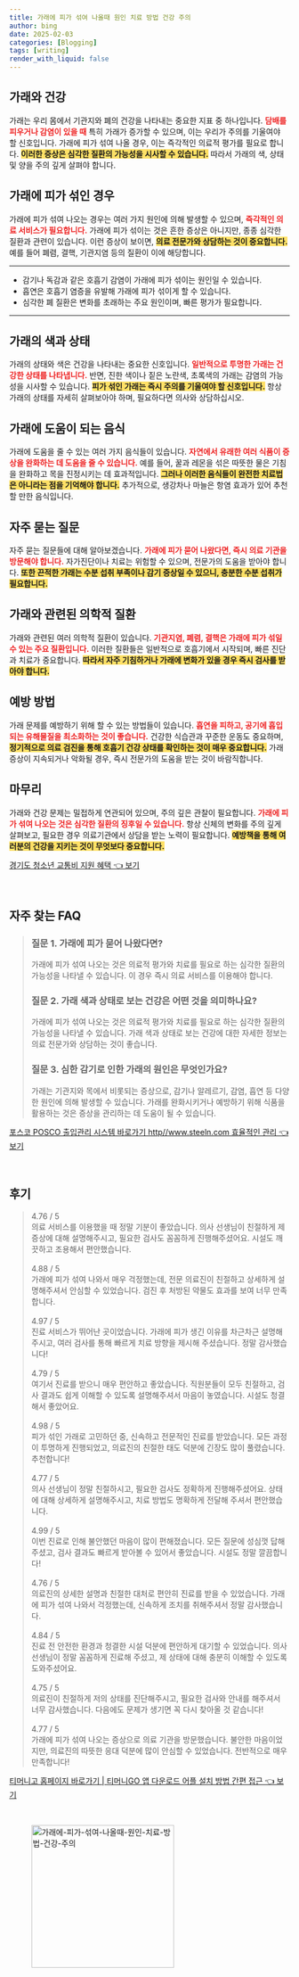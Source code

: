 ```yaml
---
title: 가래에 피가 섞여 나올때 원인 치료 방법 건강 주의
author: bing
date: 2025-02-03
categories: [Blogging]
tags: [writing]
render_with_liquid: false
---
```



<h2 id='가래와 건강'>가래와 건강</h2>

<p>가래는 우리 몸에서 기관지와 폐의 건강을 나타내는 중요한 지표 중 하나입니다. <b><span style="color: #ee2323;">담배를 피우거나 감염이 있을 때</span></b> 특히 가래가 증가할 수 있으며, 이는 우리가 주의를 기울여야 할 신호입니다. 가래에 피가 섞여 나올 경우, 이는 즉각적인 의료적 평가를 필요로 합니다. <b><span style="background-color: #ffe066;">이러한 증상은 심각한 질환의 가능성을 시사할 수 있습니다.</span></b> 따라서 가래의 색, 상태 및 양을 주의 깊게 살펴야 합니다.</p>

<h2 id='가래에 피가 섞인 경우'>가래에 피가 섞인 경우</h2>

<p>가래에 피가 섞여 나오는 경우는 여러 가지 원인에 의해 발생할 수 있으며, <b><span style="color: #ee2323;">즉각적인 의료 서비스가 필요합니다.</span></b> 가래에 피가 섞이는 것은 흔한 증상은 아니지만, 종종 심각한 질환과 관련이 있습니다. 이런 증상이 보이면, <b><span style="background-color: #ffe066;">의료 전문가와 상담하는 것이 중요합니다.</span></b> 예를 들어 폐렴, 결핵, 기관지염 등의 질환이 이에 해당합니다.</p>

<hr />

<ul>
    <li>감기나 독감과 같은 호흡기 감염이 가래에 피가 섞이는 원인일 수 있습니다.</li>
    <li>흡연은 호흡기 염증을 유발해 가래에 피가 섞이게 할 수 있습니다.</li>
    <li>심각한 폐 질환은 변화를 초래하는 주요 원인이며, 빠른 평가가 필요합니다.</li>
</ul>

<hr />

<h2 id='가래의 색과 상태'>가래의 색과 상태</h2>

<p>가래의 상태와 색은 건강을 나타내는 중요한 신호입니다. <b><span style="color: #ee2323;">일반적으로 투명한 가래는 건강한 상태를 나타냅니다.</span></b> 반면, 진한 색이나 짙은 노란색, 초록색의 가래는 감염의 가능성을 시사할 수 있습니다. <b><span style="background-color: #ffe066;">피가 섞인 가래는 즉시 주의를 기울여야 할 신호입니다.</span></b> 항상 가래의 상태를 자세히 살펴보아야 하며, 필요하다면 의사와 상담하십시오.</p>

<h2 id='가래에 도움이 되는 음식'>가래에 도움이 되는 음식</h2>

<p>가래에 도움을 줄 수 있는 여러 가지 음식들이 있습니다. <b><span style="color: #ee2323;">자연에서 유래한 여러 식품이 증상을 완화하는 데 도움을 줄 수 있습니다.</span></b> 예를 들어, 꿀과 레몬을 섞은 따뜻한 물은 기침을 완화하고 목을 진정시키는 데 효과적입니다. <b><span style="background-color: #ffe066;">그러나 이러한 음식들이 완전한 치료법은 아니라는 점을 기억해야 합니다.</span></b> 추가적으로, 생강차나 마늘은 항염 효과가 있어 추천할 만한 음식입니다.</p>

<h2 id='자주 묻는 질문'>자주 묻는 질문</h2>

<p>자주 묻는 질문들에 대해 알아보겠습니다. <b><span style="color: #ee2323;">가래에 피가 묻어 나왔다면, 즉시 의료 기관을 방문해야 합니다.</span></b> 자가진단이나 치료는 위험할 수 있으며, 전문가의 도움을 받아야 합니다. <b><span style="background-color: #ffe066;">또한 끈적한 가래는 수분 섭취 부족이나 감기 증상일 수 있으니, 충분한 수분 섭취가 필요합니다.</span></b></p>

<h2 id='가래와 관련된 의학적 질환'>가래와 관련된 의학적 질환</h2>

<p>가래와 관련된 여러 의학적 질환이 있습니다. <b><span style="color: #ee2323;">기관지염, 폐렴, 결핵은 가래에 피가 섞일 수 있는 주요 질환입니다.</span></b> 이러한 질환들은 일반적으로 호흡기에서 시작되며, 빠른 진단과 치료가 중요합니다. <b><span style="background-color: #ffe066;">따라서 자주 기침하거나 가래에 변화가 있을 경우 즉시 검사를 받아야 합니다.</span></b></p>

<h2 id='예방 방법'>예방 방법</h2>

<p>가래 문제를 예방하기 위해 할 수 있는 방법들이 있습니다. <b><span style="color: #ee2323;">흡연을 피하고, 공기에 흡입되는 유해물질을 최소화하는 것이 좋습니다.</span></b> 건강한 식습관과 꾸준한 운동도 중요하며, <b><span style="background-color: #ffe066;">정기적으로 의료 검진을 통해 호흡기 건강 상태를 확인하는 것이 매우 중요합니다.</span></b> 가래 증상이 지속되거나 악화될 경우, 즉시 전문가의 도움을 받는 것이 바람직합니다.</p>

<h2 id='마무리'>마무리</h2>

<p>가래와 건강 문제는 밀접하게 연관되어 있으며, 주의 깊은 관찰이 필요합니다. <b><span style="color: #ee2323;">가래에 피가 섞여 나오는 것은 심각한 질환의 징후일 수 있습니다.</span></b> 항상 신체의 변화를 주의 깊게 살펴보고, 필요한 경우 의료기관에서 상담을 받는 노력이 필요합니다. <b><span style="background-color: #ffe066;">예방책을 통해 여러분의 건강을 지키는 것이 무엇보다 중요합니다.</span></b></p>


<p><a class="click-button" title="경기도 청소년 교통비 지원 혜택" href="https://adkhouse.github.io/posts/%EA%B2%BD%EA%B8%B0%EB%8F%84-%EC%B2%AD%EC%86%8C%EB%85%84-%EA%B5%90%ED%86%B5%EB%B9%84-%EC%A7%80%EC%9B%90-%ED%98%9C%ED%83%9D/" rel="dofollow">경기도 청소년 교통비 지원 혜택 👈 보기</a></p><br>
<h2 id='자주_찾는_FAQ'>자주 찾는 FAQ</h2>
<div itemscope="" itemtype="https://schema.org/FAQPage"> 
<blockquote> 
<div itemscope="" itemprop="mainEntity" itemtype="https://schema.org/Question"> 
<h3 itemprop="name">질문 1. 가래에 피가 묻어 나왔다면?</h3> 
<div itemscope="" itemprop="acceptedAnswer" itemtype="https://schema.org/Answer"> 
<span itemprop="text"> 
<p>가래에 피가 섞여 나오는 것은 의료적 평가와 치료를 필요로 하는 심각한 질환의 가능성을 나타낼 수 있습니다. 이 경우 즉시 의료 서비스를 이용해야 합니다.</p> 
</span> 
</div> 
</div> 
<div itemscope="" itemprop="mainEntity" itemtype="https://schema.org/Question"> 
<h3 itemprop="name">질문 2. 가래 색과 상태로 보는 건강은 어떤 것을 의미하나요?</h3> 
<div itemscope="" itemprop="acceptedAnswer" itemtype="https://schema.org/Answer"> 
<span itemprop="text"> 
<p>가래에 피가 섞여 나오는 것은 의료적 평가와 치료를 필요로 하는 심각한 질환의 가능성을 나타낼 수 있습니다. 가래 색과 상태로 보는 건강에 대한 자세한 정보는 의료 전문가와 상담하는 것이 좋습니다.</p> 
</span> 
</div> 
</div> 
<div itemscope="" itemprop="mainEntity" itemtype="https://schema.org/Question"> 
<h3 itemprop="name">질문 3. 심한 감기로 인한 가래의 원인은 무엇인가요?</h3> 
<div itemscope="" itemprop="acceptedAnswer" itemtype="https://schema.org/Answer"> 
<span itemprop="text"> 
<p>가래는 기관지와 목에서 비롯되는 증상으로, 감기나 알레르기, 감염, 흡연 등 다양한 원인에 의해 발생할 수 있습니다. 가래를 완화시키거나 예방하기 위해 식품을 활용하는 것은 증상을 관리하는 데 도움이 될 수 있습니다.</p> 
</span> 
</div> 
</div> 
</blockquote> 
</div>
<p><a class="click-button" title="포스코 POSCO 출입관리 시스템 바로가기 http//www.steeln.com 효율적인 관리" href="https://adkhouse.github.io/posts/%ED%8F%AC%EC%8A%A4%EC%BD%94-POSCO-%EC%B6%9C%EC%9E%85%EA%B4%80%EB%A6%AC-%EC%8B%9C%EC%8A%A4%ED%85%9C-%EB%B0%94%EB%A1%9C%EA%B0%80%EA%B8%B0-httpwww.steeln.com-%ED%9A%A8%EC%9C%A8%EC%A0%81%EC%9D%B8-%EA%B4%80%EB%A6%AC/" rel="dofollow">포스코 POSCO 출입관리 시스템 바로가기 http//www.steeln.com 효율적인 관리 👈 보기</a></p><br>
<h2 id='후기'>후기</h2>
<div itemscope itemtype="https://schema.org/Product">
  <blockquote>
  <div itemprop="review" itemscope itemtype="https://schema.org/Review">
      <div itemprop="reviewRating" itemscope itemtype="https://schema.org/Rating"> <span itemprop="ratingValue">4.76</span> / <span itemprop="bestRating">5</span> </div>
      <span itemprop="reviewBody">의료 서비스를 이용했을 때 정말 기분이 좋았습니다. 의사 선생님이 친절하게 제 증상에 대해 설명해주시고, 필요한 검사도 꼼꼼하게 진행해주셨어요. 시설도 깨끗하고 조용해서 편안했습니다.</span>
  </div>
  <br>
  <div itemprop="review" itemscope itemtype="https://schema.org/Review">
      <div itemprop="reviewRating" itemscope itemtype="https://schema.org/Rating"> <span itemprop="ratingValue">4.88</span> / <span itemprop="bestRating">5</span> </div>
      <span itemprop="reviewBody">가래에 피가 섞여 나와서 매우 걱정했는데, 전문 의료진이 친절하고 상세하게 설명해주셔서 안심할 수 있었습니다. 검진 후 처방된 약물도 효과를 보여 너무 만족합니다.</span>
  </div>
  <br>
  <div itemprop="review" itemscope itemtype="https://schema.org/Review">
      <div itemprop="reviewRating" itemscope itemtype="https://schema.org/Rating"> <span itemprop="ratingValue">4.97</span> / <span itemprop="bestRating">5</span> </div>
      <span itemprop="reviewBody">진료 서비스가 뛰어난 곳이었습니다. 가래에 피가 생긴 이유를 차근차근 설명해주시고, 여러 검사를 통해 빠르게 치료 방향을 제시해 주셨습니다. 정말 감사했습니다!</span>
  </div>
  <br>
  <div itemprop="review" itemscope itemtype="https://schema.org/Review">
      <div itemprop="reviewRating" itemscope itemtype="https://schema.org/Rating"> <span itemprop="ratingValue">4.79</span> / <span itemprop="bestRating">5</span> </div>
      <span itemprop="reviewBody">여기서 진료를 받으니 매우 편안하고 좋았습니다. 직원분들이 모두 친절하고, 검사 결과도 쉽게 이해할 수 있도록 설명해주셔서 마음이 놓였습니다. 시설도 청결해서 좋았어요.</span>
  </div>
  <br>
  <div itemprop="review" itemscope itemtype="https://schema.org/Review">
      <div itemprop="reviewRating" itemscope itemtype="https://schema.org/Rating"> <span itemprop="ratingValue">4.98</span> / <span itemprop="bestRating">5</span> </div>
      <span itemprop="reviewBody">피가 섞인 가래로 고민하던 중, 신속하고 전문적인 진료를 받았습니다. 모든 과정이 투명하게 진행되었고, 의료진의 친절한 태도 덕분에 긴장도 많이 풀렸습니다. 추천합니다!</span>
  </div>
  <br>
  <div itemprop="review" itemscope itemtype="https://schema.org/Review">
      <div itemprop="reviewRating" itemscope itemtype="https://schema.org/Rating"> <span itemprop="ratingValue">4.77</span> / <span itemprop="bestRating">5</span> </div>
      <span itemprop="reviewBody">의사 선생님이 정말 친절하시고, 필요한 검사도 정확하게 진행해주셨어요. 상태에 대해 상세하게 설명해주시고, 치료 방법도 명확하게 전달해 주셔서 편안했습니다.</span>
  </div>
  <br>
  <div itemprop="review" itemscope itemtype="https://schema.org/Review">
      <div itemprop="reviewRating" itemscope itemtype="https://schema.org/Rating"> <span itemprop="ratingValue">4.99</span> / <span itemprop="bestRating">5</span> </div>
      <span itemprop="reviewBody">이번 진료로 인해 불안했던 마음이 많이 편해졌습니다. 모든 질문에 성심껏 답해주셨고, 검사 결과도 빠르게 받아볼 수 있어서 좋았습니다. 시설도 정말 깔끔합니다!</span>
  </div>
  <br>
  <div itemprop="review" itemscope itemtype="https://schema.org/Review">
      <div itemprop="reviewRating" itemscope itemtype="https://schema.org/Rating"> <span itemprop="ratingValue">4.76</span> / <span itemprop="bestRating">5</span> </div>
      <span itemprop="reviewBody">의료진의 상세한 설명과 친절한 대처로 편안히 진료를 받을 수 있었습니다. 가래에 피가 섞여 나와서 걱정했는데, 신속하게 조치를 취해주셔서 정말 감사했습니다.</span>
  </div>
  <br>
  <div itemprop="review" itemscope itemtype="https://schema.org/Review">
      <div itemprop="reviewRating" itemscope itemtype="https://schema.org/Rating"> <span itemprop="ratingValue">4.84</span> / <span itemprop="bestRating">5</span> </div>
      <span itemprop="reviewBody">진료 전 안전한 환경과 청결한 시설 덕분에 편안하게 대기할 수 있었습니다. 의사 선생님이 정말 꼼꼼하게 진료해 주셨고, 제 상태에 대해 충분히 이해할 수 있도록 도와주셨어요.</span>
  </div>
  <br>
  <div itemprop="review" itemscope itemtype="https://schema.org/Review">
      <div itemprop="reviewRating" itemscope itemtype="https://schema.org/Rating"> <span itemprop="ratingValue">4.75</span> / <span itemprop="bestRating">5</span> </div>
      <span itemprop="reviewBody">의료진이 친절하게 저의 상태를 진단해주시고, 필요한 검사와 안내를 해주셔서 너무 감사했습니다. 다음에도 문제가 생기면 꼭 다시 찾아올 것 같습니다!</span>
  </div>
  <br>
  <div itemprop="review" itemscope itemtype="https://schema.org/Review">
      <div itemprop="reviewRating" itemscope itemtype="https://schema.org/Rating"> <span itemprop="ratingValue">4.77</span> / <span itemprop="bestRating">5</span> </div>
      <span itemprop="reviewBody">가래에 피가 섞여 나오는 증상으로 의료 기관을 방문했습니다. 불안한 마음이었지만, 의료진의 따뜻한 응대 덕분에 많이 안심할 수 있었습니다. 전반적으로 매우 만족합니다!</span>
  </div>
  </blockquote>
</div>
<p><a class="click-button" title="티머니고 홈페이지 바로가기 | 티머니GO 앱 다운로드 어플 설치 방법 간편 접근" href="https://adkhouse.github.io/posts/%ED%8B%B0%EB%A8%B8%EB%8B%88%EA%B3%A0-%ED%99%88%ED%8E%98%EC%9D%B4%EC%A7%80-%EB%B0%94%EB%A1%9C%EA%B0%80%EA%B8%B0-%ED%8B%B0%EB%A8%B8%EB%8B%88GO-%EC%95%B1-%EB%8B%A4%EC%9A%B4%EB%A1%9C%EB%93%9C-%EC%96%B4%ED%94%8C-%EC%84%A4%EC%B9%98-%EB%B0%A9%EB%B2%95-%EA%B0%84%ED%8E%B8-%EC%A0%91%EA%B7%BC/" rel="dofollow">티머니고 홈페이지 바로가기 | 티머니GO 앱 다운로드 어플 설치 방법 간편 접근 👈 보기</a></p><br>
<figure class="image"><img src="https://adkhouse.github.io/assets/img/thumbnail/가래에-피가-섞여-나올때-원인-치료-방법-건강-주의.webp" alt="가래에-피가-섞여-나올때-원인-치료-방법-건강-주의" width="256" height="256"></figure>